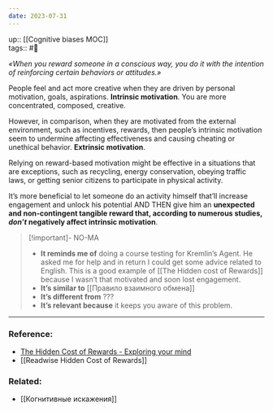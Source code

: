 ```yaml
---
date: 2023-07-31
---
```

up:: [[Cognitive biases MOC]] <br>
tags:: #🌳 

*«When you reward someone in a conscious way, you do it with the intention of reinforcing certain behaviors or attitudes.»* 

People feel and act more creative when they are driven by personal motivation, goals, aspirations. **Intrinsic motivation**. You are more concentrated, composed, creative.

However, in comparison, when they are motivated from the external environment, such as incentives, rewards, then people’s intrinsic motivation seem to undermine affecting effectiveness and causing cheating or unethical behavior. **Extrinsic motivation**.

Relying on reward-based motivation might be effective in a situations that are exceptions, such as recycling, energy conservation, obeying traffic laws, or getting senior citizens to participate in physical activity.

It’s more beneficial to let someone do an activity himself that’ll increase engagement and unlock his potential AND THEN give him an **unexpected and non-contingent tangible reward that, according to numerous studies, *don’t*  negatively affect intrinsic motivation**.

> [!important]- NO-MA
> - **It reminds me of** doing a course testing for Kremlin’s Agent. He asked me for help and in return I could get some advice related to English. This is a good example of [[The Hidden cost of Rewards]] because I wasn’t that motivated and soon lost engagement.
> - **It’s similar to** [[Правило взаимного обмена]]
> - **It’s different from** ???
> - **It’s relevant because** it keeps you aware of this problem.

---
### Reference:
- [The Hidden Cost of Rewards - Exploring your mind](https://exploringyourmind.com/hidden-cost-rewards/)
- [[Readwise Hidden Cost of Rewards]]

### Related:
- [[Когнитивные искажения]]